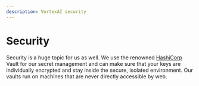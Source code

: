```yaml
---
description: VortexAI security
---
```


# Security

Security is a huge topic for us as well. We use the renowned [HashiCorp](https://www.hashicorp.com/why) Vault for our secret management and can make sure that your keys are individually encrypted and stay inside the secure, isolated environment. Our vaults run on machines that are never directly accessible by web.
